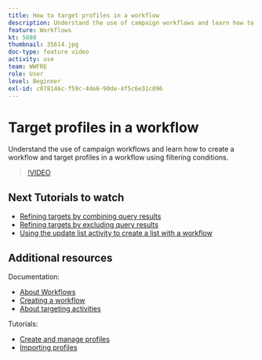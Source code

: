 ```yaml
---
title: How to target profiles in a workflow
description: Understand the use of campaign workflows and learn how to create a workflow and target profiles in a workflow using filtering conditions.
feature: Workflows
kt: 5080
thumbnail: 35614.jpg
doc-type: feature video
activity: use
team: WWFRE
role: User
level: Beginner
exl-id: c078146c-f59c-4de6-90de-4f5c6e31c096
---
```

# Target profiles in a workflow

Understand the use of campaign workflows and learn how to create a workflow and target profiles in a workflow using filtering conditions.

>[!VIDEO](https://video.tv.adobe.com/v/35614?quality=12)

## Next Tutorials to watch

* [Refining targets by combining query results](/help/automating-with-workflows/refining-targets-by-combining-query-results.md)
* [Refining targets by excluding query results](/help/automating-with-workflows/refining-targets-by-excluding-query-results.md)
* [Using the update list activity to create a list with a workflow](/help/automating-with-workflows/using-the-update-list-activity.md)

## Additional resources

Documentation:

* [About Workflows](https://experienceleague.adobe.com/docs/campaign-classic/using/automating-with-workflows/introduction/about-workflows.html?lang=en)
* [Creating a workflow](https://experienceleague.adobe.com/docs/campaign-classic-learn/tutorials/getting-started/creating-a-workflow.html)
* [About targeting activities](https://experienceleague.adobe.com/docs/campaign-classic/using/automating-with-workflows/targeting-activities/about-targeting-activities.html)

Tutorials:

* [Create and manage profiles](/help/profile-management/create-and-manage-profiles.md)
* [Importing profiles](/help/data-management/importing-profiles.md)
